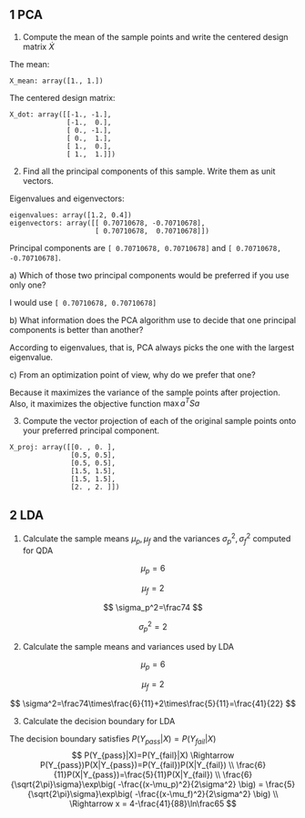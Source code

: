 ## 1 PCA

1. Compute the mean of the sample points and write the centered design matrix $\dot X$

The mean: 

```
X_mean: array([1., 1.])
```

The centered design matrix: 

```
X_dot: array([[-1., -1.],
              [-1.,  0.],
              [ 0., -1.],
              [ 0.,  1.],
              [ 1.,  0.],
              [ 1.,  1.]])
```



2. Find all the principal components of this sample. Write them as unit vectors.

Eigenvalues and eigenvectors:

```
eigenvalues: array([1.2, 0.4])
eigenvectors: array([[ 0.70710678, -0.70710678],
                     [ 0.70710678,  0.70710678]])
```

Principal components are `[ 0.70710678, 0.70710678]` and `[ 0.70710678,  -0.70710678]`.



a) Which of those two principal components would be preferred if you use only one?

I would use `[ 0.70710678, 0.70710678]`

b) What information does the PCA algorithm use to decide that one principal components is better than another?

According to eigenvalues, that is, PCA always picks the one with the largest eigenvalue.

c) From an optimization point of view, why do we prefer that one?

Because it maximizes the variance of the sample points after projection. Also, it maximizes the objective function $\max a^TSa$



3. Compute the vector projection of each of the original sample points onto your preferred principal component.

```
X_proj: array([[0. , 0. ],
               [0.5, 0.5],
               [0.5, 0.5],
               [1.5, 1.5],
               [1.5, 1.5],
               [2. , 2. ]])
```



## 2 LDA

1. Calculate the sample means $\mu_p,\mu_f$ and the variances $\sigma_p^2,\sigma_f^2$ computed for QDA

$$
\mu_p=6
$$

$$
\mu_f=2
$$

$$
\sigma_p^2=\frac74
$$

$$
\sigma_p^2=2
$$



2. Calculate the sample means and variances used by LDA

$$
\mu_p=6
$$

$$
\mu_f=2
$$

$$
\sigma^2=\frac74\times\frac{6}{11}+2\times\frac{5}{11}=\frac{41}{22}
$$



3. Calculate the decision boundary for LDA

The decision boundary satisfies $P(Y_{pass}|X)=P(Y_{fail}|X)$
$$
P(Y_{pass}|X)=P(Y_{fail}|X) \Rightarrow P(Y_{pass})P(X|Y_{pass})=P(Y_{fail})P(X|Y_{fail})  \\
\frac{6}{11}P(X|Y_{pass})=\frac{5}{11}P(X|Y_{fail})   \\
\frac{6}{\sqrt{2\pi}\sigma}\exp\big( -\frac{(x-\mu_p)^2}{2\sigma^2} \big) = \frac{5}{\sqrt{2\pi}\sigma}\exp\big( -\frac{(x-\mu_f)^2}{2\sigma^2} \big) \\
\Rightarrow x = 4-\frac{41}{88}\ln\frac65
$$

